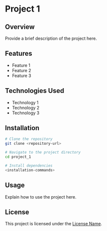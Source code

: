 # Project 1

## Overview
Provide a brief description of the project here.

## Features
- Feature 1
- Feature 2
- Feature 3

## Technologies Used
- Technology 1
- Technology 2
- Technology 3

## Installation
```bash
# Clone the repository
git clone <repository-url>

# Navigate to the project directory
cd project_1

# Install dependencies
<installation-commands>
```

## Usage
Explain how to use the project here.

## License
This project is licensed under the [License Name](LICENSE).
